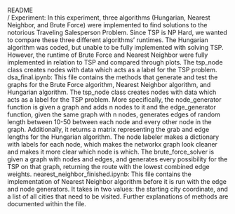 README <br>/
Experiment: In this experiment, three algorithms (Hungarian, Nearest Neighbor, and Brute
Force) were implemented to find solutions to the notorious Traveling Salesperson Problem.
Since TSP is NP Hard, we wanted to compare these three different algorithms’ runtimes. The
Hungarian algorithm was coded, but unable to be fully implemented with solving TSP. However,
the runtime of Brute Force and Nearest Neighbor were fully implemented in relation to TSP and
compared through plots.
The tsp_node class creates nodes with data which acts as a label for the TSP problem.
dsa_final.ipynb: This file contains the methods that generate and test the graphs for the Brute
Force algorithm, Nearest Neighbor algorithm, and Hungarian algorithm. The tsp_node class
creates nodes with data which acts as a label for the TSP problem.
More specifically, the node_generator function is given a graph and adds n nodes to it and the
edge_generator function, given the same graph with n nodes, generates edges of random
length between 10-50 between each node and every other node in the graph. Additionally, it
returns a matrix representing the grab and edge lengths for the Hungarian algorithm. The node
labeler makes a dictionary with labels for each node, which makes the networkx graph look
cleaner and makes it more clear which node is which. The brute_force_solver is given a graph
with nodes and edges, and generates every possibility for the TSP on that graph, returning the
route with the lowest combined edge weights.
nearest_neighbor_finished.ipynb: This file contains the implementation of Nearest Neighbor
algorithm before it is run with the edge and node generators. It takes in two values: the starting
city coordinate, and a list of all cities that need to be visited. Further explanations of methods
are documented within the file.
